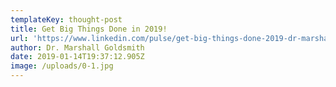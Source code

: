 ```yaml
---
templateKey: thought-post
title: Get Big Things Done in 2019!
url: 'https://www.linkedin.com/pulse/get-big-things-done-2019-dr-marshall-goldsmith/'
author: Dr. Marshall Goldsmith
date: 2019-01-14T19:37:12.905Z
image: /uploads/0-1.jpg
---
```



